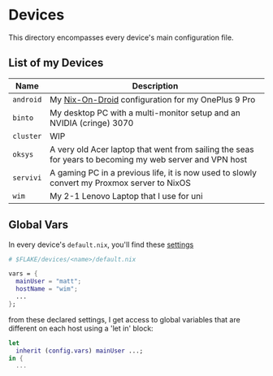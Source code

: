 # Devices

This directory encompasses every device's main configuration file.

## List of my Devices

| Name       | Description                                                                                             |
| ---------- | ------------------------------------------------------------------------------------------------------- |
| `android`  | My [Nix-On-Droid](https://github.com/nix-community/nix-on-droid) configuration for my OnePlus 9 Pro |
| `binto`    | My desktop PC with a multi-monitor setup and an NVIDIA (cringe) 3070 |
| `cluster`  | WIP |
| `oksys`    | A very old Acer laptop that went from sailing the seas for years to becoming my web server and VPN host |
| `servivi`  | A gaming PC in a previous life, it is now used to slowly convert my Proxmox server to NixOS |
| `wim`      | My 2-1 Lenovo Laptop that I use for uni |

## Global Vars

In every device's `default.nix`, you'll find these [settings](https://git.nelim.org/matt1432/nixos-configs/src/branch/master/common/vars.nix)

```nix
# $FLAKE/devices/<name>/default.nix

vars = {
  mainUser = "matt";
  hostName = "wim";
  ...
};
```

from these declared settings, I get access to global variables
that are different on each host using a 'let in' block:

```nix
let
  inherit (config.vars) mainUser ...;
in {
  ...
```
